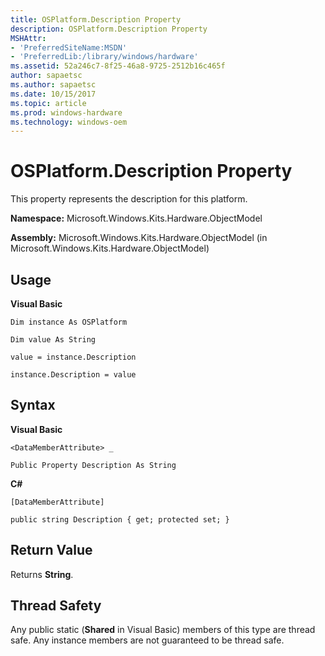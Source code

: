 ```yaml
---
title: OSPlatform.Description Property
description: OSPlatform.Description Property
MSHAttr:
- 'PreferredSiteName:MSDN'
- 'PreferredLib:/library/windows/hardware'
ms.assetid: 52a246c7-8f25-46a8-9725-2512b16c465f
author: sapaetsc
ms.author: sapaetsc
ms.date: 10/15/2017
ms.topic: article
ms.prod: windows-hardware
ms.technology: windows-oem
---
```


# OSPlatform.Description Property


This property represents the description for this platform.

**Namespace:** Microsoft.Windows.Kits.Hardware.ObjectModel

**Assembly:** Microsoft.Windows.Kits.Hardware.ObjectModel (in Microsoft.Windows.Kits.Hardware.ObjectModel)

## <span id="Usage"></span><span id="usage"></span><span id="USAGE"></span>Usage


**Visual Basic**

`Dim instance As OSPlatform`

`Dim value As String`

`value = instance.Description`

`instance.Description = value`

## <span id="Syntax"></span><span id="syntax"></span><span id="SYNTAX"></span>Syntax


**Visual Basic**

`<DataMemberAttribute> _`

`Public Property Description As String`

**C#**

`[DataMemberAttribute]`

`public string Description { get; protected set; }`

## <span id="Return_Value"></span><span id="return_value"></span><span id="RETURN_VALUE"></span>Return Value


Returns **String**.

## <span id="Thread_Safety"></span><span id="thread_safety"></span><span id="THREAD_SAFETY"></span>Thread Safety


Any public static (**Shared** in Visual Basic) members of this type are thread safe. Any instance members are not guaranteed to be thread safe.

 

 






